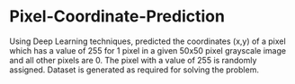 # Pixel-Coordinate-Prediction
Using Deep Learning techniques, predicted the coordinates (x,y) of a pixel which has a value of 255 for 1 pixel in a given 50x50 pixel grayscale image and all other pixels are 0. The pixel with a value of 255 is randomly assigned. Dataset is generated as required for solving the problem.
